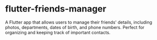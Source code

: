 # flutter-friends-manager
A Flutter app that allows users to manage their friends' details, including photos, departments, dates of birth, and phone numbers. Perfect for organizing and keeping track of important contacts.
